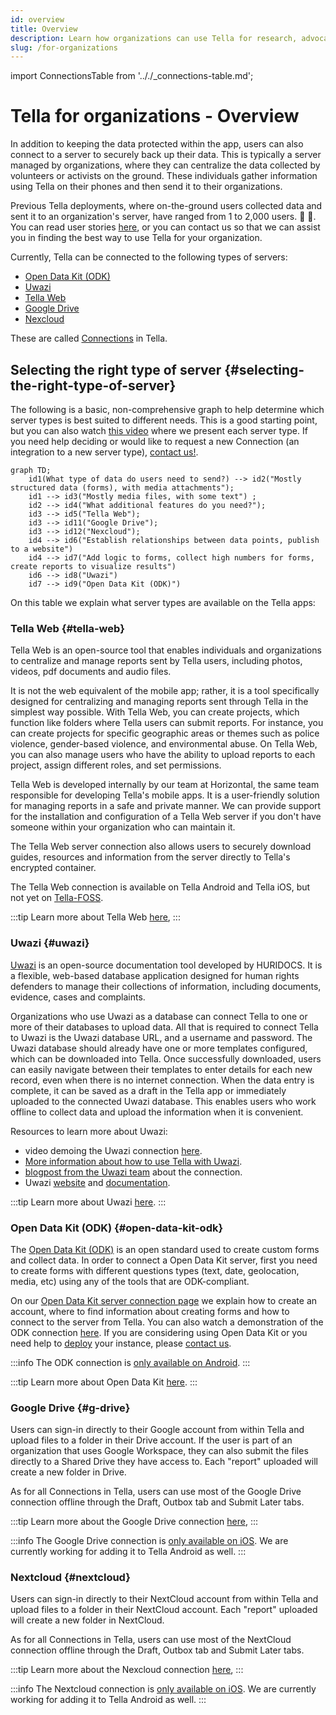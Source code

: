 ```yaml
---
id: overview
title: Overview
description: Learn how organizations can use Tella for research, advocacy, or accountability processes
slug: /for-organizations
---
```

import ConnectionsTable from '.././_connections-table.md';


# Tella for organizations - Overview 

In addition to keeping the data protected within the app, users can also connect to a server to securely back up their data. This is typically  a server managed by organizations, where they can centralize the data collected by volunteers or activists on the ground. These individuals gather information using Tella on their phones and then send it to their organizations.

Previous Tella deployments, where on-the-ground users collected data and sent it to an organization's server, have ranged from 1 to 2,000 users. 📲 📡. You can read user stories [here](/user-stories), or you can contact us so that we can assist you in finding the best way to use Tella for your organization.

Currently, Tella can be connected to the following types of servers:

* [Open Data Kit (ODK)](#open-data-kit-odk)
* [Uwazi](#uwazi)
* [Tella Web](#tella-web)
* [Google Drive](#g-drive)
* [Nexcloud](#nexcloud)

These are called [Connections](/features#connecting-to-servers) in Tella.


## Selecting the right type of server {#selecting-the-right-type-of-server}

The following is a basic, non-comprehensive graph to help determine which server types is best suited to different needs. This is a good starting point, but you can also watch [this video](/video-tutorials#connections-full-video) where we present each server type. If you need help deciding or would like to request a new Connection (an integration to a new server type), [contact us!](/contact-us).


```mermaid
graph TD;
    id1(What type of data do users need to send?) --> id2("Mostly structured data (forms), with media attachments");
    id1 --> id3("Mostly media files, with some text") ;
    id2 --> id4("What additional features do you need?");
    id3 --> id5("Tella Web");
    id3 --> id11("Google Drive");
    id3 --> id12("Nexcloud");
    id4 --> id6("Establish relationships between data points, publish to a website")
    id4 --> id7("Add logic to forms, collect high numbers for forms, create reports to visualize results")
    id6 --> id8("Uwazi")
    id7 --> id9("Open Data Kit (ODK)")
```

On this table we explain what server types are available on the Tella apps:
<ConnectionsTable/>



### Tella Web {#tella-web}

Tella Web is an open-source tool that enables individuals and organizations to centralize and manage reports sent by Tella users, including photos, videos, pdf documents and audio files. 

It is not the web equivalent of the mobile app; rather, it is a tool specifically designed for centralizing and managing reports sent through Tella in the simplest way possible. With Tella Web, you can create projects, which function like folders where Tella users can submit reports. For instance, you can create projects for specific geographic areas or themes such as police violence, gender-based violence, and environmental abuse. On Tella Web, you can also manage users who have the ability to upload reports to each project, assign different roles, and set permissions.

Tella Web is developed internally by our team at Horizontal, the same team responsible for developing Tella's mobile apps. It is a user-friendly solution for managing reports in a safe and private manner. We can provide support for the installation and configuration of a Tella Web server if you don't have someone within your organization who can maintain it.

The Tella Web server connection also allows users to securely download guides, resources and information from the server directly to Tella's encrypted container.

The Tella Web connection is available on Tella Android and Tella iOS, but not yet on [Tella-FOSS](/faq#is-tella-available-on-f-droid). 

:::tip
Learn more about Tella Web [here](/tella-web),
:::

### Uwazi {#uwazi}

[Uwazi](/uwazi) is an open-source documentation tool developed by HURIDOCS. It is a flexible, web-based database application designed for human rights defenders to manage their collections of information, including documents, evidence, cases and complaints. 

Organizations who use Uwazi as a database can connect Tella to one or more of their databases to upload data. All that is required to connect Tella to Uwazi is the Uwazi database URL, and a username and password. The Uwazi database should already have one or more templates configured, which can be downloaded into Tella. Once successfully downloaded, users can easily navigate between their templates to enter details for each new record, even when there is no internet connection. When the data entry is complete, it can be saved as a draft in the Tella app or immediately uploaded to the connected Uwazi database. This enables users who work offline to collect data and upload the information when it is convenient. 

Resources to learn more about Uwazi:
* video demoing the Uwazi connection [here](/video-tutorials#uwazi).
* [More information about how to use Tella with Uwazi](/uwazi).
* [blogpost from the Uwazi team](https://huridocs.org/2022/07/the-new-tella-app-lets-uwazi-users-document-violations-safely-and-while-offline/) about the connection.
* Uwazi [website](https://uwazi.io/) and [documentation](https://uwazi.readthedocs.io/en/latest/).

:::tip
Learn more about Uwazi [here](/uwazi).
:::



### Open Data Kit (ODK) {#open-data-kit-odk}

The [Open Data Kit (ODK)](https://getodk.org/) is an open standard used to create custom forms and collect data. In order to connect a Open Data Kit server, first you need to create forms with different questions types (text, date, geolocation, media, etc) using any of the tools that are ODK-compliant.

On our [Open Data Kit server connection page](/odk) we explain how to create an account, where to find information about creating forms and how to connect to the server from Tella. You can also watch a demonstration of the ODK connection [here](/video-tutorials#open-data-kit). If you are considering using Open Data Kit or you need help to [deploy](/faq#deploying-tella) your instance, please [contact us](/contact-us). 


:::info
The ODK connection is [only available on Android](/features). 
:::

:::tip
Learn more about Open Data Kit [here](/odk).
:::

### Google Drive {#g-drive}

Users can sign-in directly to their Google account from within Tella and upload files to a folder in their Drive account. If the user is part of an organization that uses Google Workspace, they can also submit the files directly to a Shared Drive they have access to. Each "report" uploaded will create a new folder in Drive.

As for all Connections in Tella, users can use most of the Google Drive connection offline through the Draft, Outbox tab and Submit Later tabs. 

:::tip
Learn more about the Google Drive connection [here](/g-drive),
:::

:::info
The Google Drive connection is [only available on iOS](/features). We are currently working for adding it to Tella Android as well.
:::

### Nextcloud {#nextcloud}
Users can sign-in directly to their NextCloud account from within Tella and upload files to a folder in their NextCloud account. Each "report" uploaded will create a new folder in NextCloud.

As for all Connections in Tella, users can use most of the NextCloud connection offline through the Draft, Outbox tab and Submit Later tabs. 

:::tip
Learn more about the Nexcloud connection [here](/nexcloud),
:::

:::info
The Nextcloud connection is [only available on iOS](/features). We are currently working for adding it to Tella Android as well.
:::

